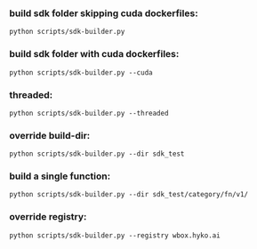 ### build sdk folder skipping cuda dockerfiles:
    python scripts/sdk-builder.py

### build sdk folder with cuda dockerfiles: 
    python scripts/sdk-builder.py --cuda

### threaded:
    python scripts/sdk-builder.py --threaded

### override build-dir:
    python scripts/sdk-builder.py --dir sdk_test

### build a single function:
    python scripts/sdk-builder.py --dir sdk_test/category/fn/v1/

### override registry:
    python scripts/sdk-builder.py --registry wbox.hyko.ai
    